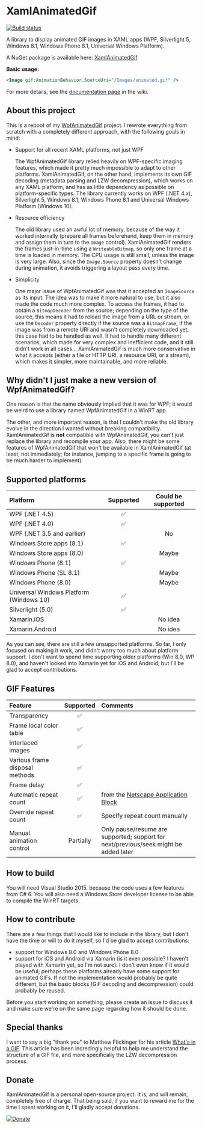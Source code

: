 XamlAnimatedGif
===============

[![Build status](https://ci.appveyor.com/api/projects/status/huf6heqkc2hvu7qd?svg=true)](https://ci.appveyor.com/project/thomaslevesque/xamlanimatedgif)

A library to display animated GIF images in XAML apps (WPF, Silverlight 5, Windows 8.1, Windows Phone 8.1, Universal Windows Platform).

A NuGet package is available here: [XamlAnimatedGif](http://www.nuget.org/packages/XamlAnimatedGif)

**Basic usage:**

```xml
<Image gif:AnimationBehavior.SourceUri="/Images/animated.gif" />
```

For more details, see the [documentation page](https://github.com/XamlAnimatedGif/XamlAnimatedGif/wiki/Documentation) in the wiki.

About this project
------------------

This is a reboot of my [WpfAnimatedGif](https://github.com/thomaslevesque/WpfAnimatedGif) project. I rewrote everything from scratch with a completely different approach, with the following goals in mind:

- Support for all recent XAML platforms, not just WPF

  The WpfAnimatedGif library relied heavily on WPF-specific imaging features, which made it pretty much impossible to adapt to other platforms. XamlAnimatedGif, on the other hand, implements its own GIF decoding (metadata parsing and LZW decompression), which works on any XAML platform, and has as little dependency as possible on platform-specific types. The library currently works on WPF (.NET 4.x), Silverlight 5, Windows 8.1, Windows Phone 8.1 and Universal Windows Platform (Windows 10).

- Resource efficiency

  The old library used an awful lot of memory, because of the way it worked internally (prepare all frames beforehand, keep them in memory and assign them in turn to the `Image` control). XamlAnimatedGif renders the frames just-in-time using a `WriteableBitmap`, so only one frame at a time is loaded in memory. The CPU usage is still small, unless the image is very large. Also, since the `Image.Source` property doesn't change during animation, it avoids triggering a layout pass every time.

- Simplicity

  One major issue of WpfAnimatedGif was that it accepted an `ImageSource` as its input. The idea was to make it more natural to use, but it also made the code much more complex. To access the frames, it had to obtain a `BitmapDecoder` from the source; depending on the type of the source, this means it had to reload the image from a URL or stream, or use the `Decoder` property directly if the source was a `BitmapFrame`; if the image was from a remote URI and wasn't completely downloaded yet, this case had to be handled as well. It had to handle many different scenarios, which made for very complex and inefficient code, and it still didn't work in all cases... XamlAnimatedGif is much more conservative in what it accepts (either a file or HTTP URI, a resource URI, or a stream), which makes it simpler, more maintainable, and more reliable.

Why didn't I just make a new version of WpfAnimatedGif?
-------------------------------------------------------

One reason is that the name obviously implied that it was for WPF; it would be weird to use a library named WpfAnimatedGif in a WinRT app.

The other, and more important reason, is that I couldn't make the old library evolve in the direction I wanted without breaking compatibility. XamlAnimatedGif is **not** compatible with WpfAnimatedGif, you can't just replace the library and recompile your app. Also, there might be some features of WpfAnimatedGif that won't be available in XamlAnimatedGif (at least, not immediately; for instance, jumping to a specific frame is going to be much harder to implement).


Supported platforms
-------------------

|Platform            | Supported | Could be supported |
|:-------------------|:---------:|:------------------:|
|WPF (.NET 4.5)      | :white_check_mark: |  |
|WPF (.NET 4.0)      |  :white_check_mark: |  |
|WPF (.NET 3.5 and earlier) |  | No |
|Windows Store apps (8.1) |  :white_check_mark: | |
|Windows Store apps (8.0) |  | Maybe |
|Windows Phone (8.1) |  :white_check_mark: |  |
|Windows Phone (SL 8.1) |  | Maybe |
|Windows Phone (8.0) |  | Maybe |
|Universal Windows Platform (Windows 10) | :white_check_mark: |  |
|Silverlight (5.0)   | :white_check_mark: |  |
|Xamarin.iOS         |  | No idea |
|Xamarin.Android     |  | No idea |

As you can see, there are still a few unsupported platforms. So far, I only focused on making it work, and didn't worry too much about platform support. I don't want to spend time supporting older platforms (Win 8.0, WP 8.0), and haven't looked into Xamarin yet for iOS and Android, but I'll be glad to accept contributions.

GIF Features
--------

| Feature | Supported | Comments |
|:--------|:---------:|:---------|
|Transparency|:white_check_mark:||
|Frame local color table|:white_check_mark:||
|Interlaced images|:white_check_mark:||
|Various frame disposal methods|:white_check_mark:||
|Frame delay|:white_check_mark:||
|Automatic repeat count|:white_check_mark:|from the [Netscape Application Block](http://www.vurdalakov.net/misc/gif/netscape-looping-application-extension)|
|Override repeat count|:white_check_mark:|Specify repeat count manually|
|Manual animation control|Partially|Only pause/resume are supported; support for next/previous/seek might be added later|

How to build
------------

You will need Visual Studio 2015, because the code uses a few features from C# 6. You will also need a Windows Store developer license to be able to compile the WinRT targets.


How to contribute
-----------------

There are a few things that I would like to include in the library, but I don't have the time or will to do it myself, so I'd be glad to accept contributions:
- support for Windows 8.0 and Windows Phone 8.0
- support for iOS and Android via Xamarin (is it even possible? I haven't played with Xamarin yet, so I'm not sure). I don't even know if it would be useful; perhaps these platforms already have some support for animated GIFs. If not the implementation would probably be quite different, but the basic blocks (GiF decoding and decompression) could probably be reused.

Before you start working on something, please create an issue to discuss it and make sure we're on the same page regarding how it should be done.


Special thanks
--------------

I want to say a big "thank you" to Matthew Flickinger for his article [What's in a GIF](http://www.matthewflickinger.com/lab/whatsinagif/index.html). This article has been incredingly helpful to help me understand the structure of a GIF file, and more specifically the LZW decompression process.

Donate
------

XamlAnimatedGif is a personal open-source project. It is, and will remain, completely free of charge. That being said, if you want to reward me for the time I spent working on it, I'll  gladly accept donations.

[![Donate](https://www.paypalobjects.com/en_US/i/btn/btn_donate_SM.gif)](https://www.paypal.me/thomaslevesque)
